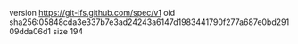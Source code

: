 version https://git-lfs.github.com/spec/v1
oid sha256:05848cda3e337b7e3ad24243a6147d1983441790f277a687e0bd29109dda06d1
size 194
